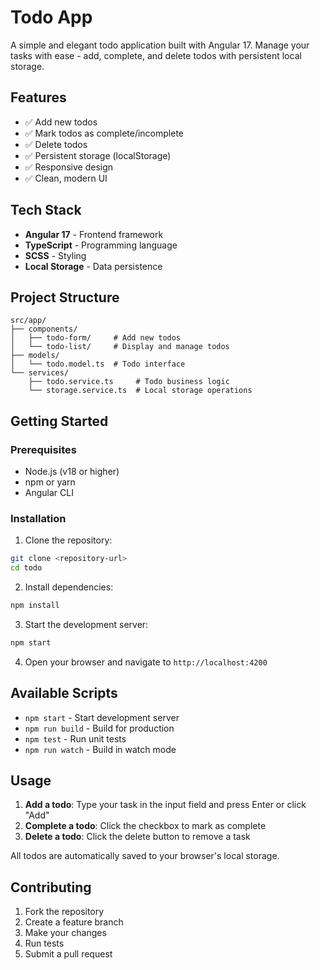 # Todo App

A simple and elegant todo application built with Angular 17. Manage your tasks with ease - add, complete, and delete todos with persistent local storage.

## Features

- ✅ Add new todos
- ✅ Mark todos as complete/incomplete
- ✅ Delete todos
- ✅ Persistent storage (localStorage)
- ✅ Responsive design
- ✅ Clean, modern UI

## Tech Stack

- **Angular 17** - Frontend framework
- **TypeScript** - Programming language
- **SCSS** - Styling
- **Local Storage** - Data persistence

## Project Structure

```
src/app/
├── components/
│   ├── todo-form/     # Add new todos
│   └── todo-list/     # Display and manage todos
├── models/
│   └── todo.model.ts  # Todo interface
└── services/
    ├── todo.service.ts     # Todo business logic
    └── storage.service.ts  # Local storage operations
```

## Getting Started

### Prerequisites

- Node.js (v18 or higher)
- npm or yarn
- Angular CLI

### Installation

1. Clone the repository:
```bash
git clone <repository-url>
cd todo
```

2. Install dependencies:
```bash
npm install
```

3. Start the development server:
```bash
npm start
```

4. Open your browser and navigate to `http://localhost:4200`

## Available Scripts

- `npm start` - Start development server
- `npm run build` - Build for production
- `npm test` - Run unit tests
- `npm run watch` - Build in watch mode

## Usage

1. **Add a todo**: Type your task in the input field and press Enter or click "Add"
2. **Complete a todo**: Click the checkbox to mark as complete
3. **Delete a todo**: Click the delete button to remove a task

All todos are automatically saved to your browser's local storage.

## Contributing

1. Fork the repository
2. Create a feature branch
3. Make your changes
4. Run tests
5. Submit a pull request
